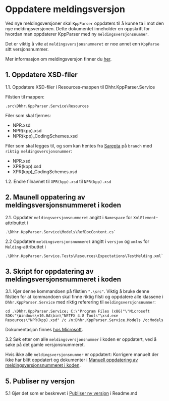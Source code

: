 # Oppdatere meldingsversjon
Ved nye meldingsversjoner skal `KppParser` oppdaters til å kunne ta i mot den nye meldingsversjonen.
Dette dokumentet inneholder en oppskrift for hvordan man oppdaterer KppParser med ny `meldingsversjonsnummer`.

Det er viktig å vite at `meldingsversjonsnummeret` er noe annet enn `KppParse` sitt versjonsnummer.

Mer informasjon om meldingsversjon finner du [her](https://www.fhi.no/he/npr/registrering-og-rapportering/informasjonsmodell-og-meldinger/).

## 1. Oppdatere XSD-filer
1.1. Oppdatere XSD-filer i Resources-mappen til Dhhr.KppParser.Service

   Filstien til mappen:
   ```
   .src\Dhhr.KppParser.Service\Resources
   ```
   Filer som skal fjernes:
   - NPR.xsd
   - NPR(kpp).xsd
   - NPR(kpp)_CodingSchemes.xsd
  
   Filer som skal legges til, og som kan hentes fra [Sarepta](https://git.sarepta.ehelse.no/utvikling/xpr/-/tree/master?ref_type=heads) på `branch` med `riktig meldingsversjonsnummer`:
   - NPR.xsd
   - XPR(kpp).xsd
   - XPR(kpp)_CodingSchemes.xsd
  
  1.2. Endre filnavnet til `XPR(kpp).xsd` til `NPR(kpp).xsd`

## 2. Maunell oppatering av meldingsversjonsnummeret i koden
  2.1. Oppdatér `meldingsversjonsnummeret` angitt i `Namespace` for `XmlElement`-attributtet i 
   ```
  .\Dhhr.KppParser.Service\Models\RefDocContent.cs`
   ```
  2.2 Oppdatere `meldingsversjonsnummeret` angitt i `versjon` og `xmlns` for `Melding`-attributtet i 
  ```
  .\Dhhr.KppParser.Service.Tests\Resources\Expectations\TestMelding.xml`
  ```
## 3. Skript for oppdatering av meldingsversjonsnummeret i koden
  3.1. Kjør denne kommandoen på filstien `".\src"`. Viktig å bruke denne filstien for at kommandoen skal finne riktig filsti og oppdatere alle klassene i `Dhhr.KppParser.Service` med riktig referering til `meldingsversjonsnummer`:
   ```
   cd .\Dhhr.KppParser.Service; C:\"Program Files (x86)"\"Microsoft SDKs"\Windows\v10.0A\bin\"NETFX 4.8 Tools"\xsd.exe Resources\"NPR(kpp).xsd" /c /n:Dhhr.KppParser.Service.Models /o:Models
   ```
   Dokumentasjon finnes [hos Microsoft](https://learn.microsoft.com/en-us/dotnet/standard/serialization/xml-schema-definition-tool-xsd-exe).
   
   3.2 Søk etter om alle `meldingsversjonsnummer` i koden er oppdatert, ved å søke på det gamle versjonsnummeret.
   
   Hvis ikke alle `meldingsversjonsnummer` er oppdatert: Korrigere manuelt der ikke har blitt oppdatert og dokumenter i [Manuell oppdatering av meldingsversjonsnummeret i koden](https://github.com/folkehelseinstituttet/KppParser/edit/feature/docs-updatemessageversion-detailed-v2/docs/docs/UpdatingMessageVersion.md#2-maunell-oppatering-av-meldingsversjonsnummeret-i-koden).

## 5. Publiser ny versjon
   5.1 Gjør det som er beskrevet i [Publiser ny versjon](https://github.com/folkehelseinstituttet/KppParser/edit/feature/docs-updatemessageversion-detailed-v2/readme.md#publisere-ny-versjon) i Readme.md
   
  
